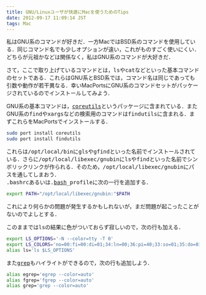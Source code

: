 ```yaml
---
title: GNU/Linuxユーザが快適にMacを使うためのTips
date: 2012-09-17 11:09:14 JST
tags: Mac
---
```


私はGNU系のコマンドが好きだ．一方MacではBSD系のコマンドを使用している．同じコマンド名でも少しオプションが違い，これがものすごく使いにくい．どちらが元祖かなどは関係なく，私はGNU系のコマンドが大好きだ．

さて，ここで取り上げているコマンドとは，<span style="font-family:monospace;">ls</span>や<span style="font-family:monospace;">cat</span>などといった基本コマンドのセットである．これらはGNU系とBSD系では，コマンド名は同じであっても引数や動作が若干異なる．幸いMacPortsにGNU系のコマンドセットがパッケージされているのでインストールしてみよう．

GNU系の基本コマンドは，<span style="font-family:monospace;"><a class="keyword" href="http://d.hatena.ne.jp/keyword/coreutils">coreutils</a></span>というパッケージに含まれている．またGNU系の<span style="font-family:monospace;">find</span>や<span style="font-family:monospace;">xargs</span>などの検索用のコマンドは<span style="font-family:monospace;">findutils</span>に含まれる．まずこれらをMacPortsでインストールする．

```sh
sudo port install coreutils
sudo port install findutils
```

これらは<span style="font-family:monospace;">/opt/local/bin</span>に<span style="font-family:monospace;">gls</span>や<span style="font-family:monospace;">gfind</span>といった名前でインストールされている．さらに<span style="font-family:monospace;">/opt/local/libexec/gnubin</span>に<span style="font-family:monospace;">ls</span>や<span style="font-family:monospace;">find</span>といった名前でシンボリックリンクが作られる．そのため，<span style="font-family:monospace;">/opt/local/libexec/gnubin</span>にパスを通してしまおう．  
<span style="font-family:monospace;">.bashrc</span>あるいは<span style="font-family:monospace;">.<a class="keyword" href="http://d.hatena.ne.jp/keyword/bash">bash</a>_profile</span>に次の一行を追加する．

```sh
export PATH="/opt/local/libexec/gnubin:"$PATH
```

これにより何らかの問題が発生するかもしれないが，まだ問題が起こったことがないのでよしとする．

このままでは<span style="font-family:monospace;">ls</span>の結果に色がついておらず寂しいので，次の行も加える．

```sh
export LS_OPTIONS='-N --color=tty -T 0'
export LS_COLORS='no=00:fi=00:di=01;34:ln=00;36:pi=40;33:so=01;35:do=01;35:bd=40;33;01:cd=40;33;01:or=41;33;01:ex=00;32:*.cmd=00;32:*.exe=01;32:*.com=01;32:*.bat=01;32:*.btm=01;32:*.dll=01;32:*.tar=00;31:*.tbz=00;31:*.tgz=00;31:*.rpm=00;31:*.deb=00;31:*.arj=00;31:*.taz=00;31:*.lzh=00;31:*.lzma=00;31:*.zip=00;31:*.zoo=00;31:*.z=00;31:*.Z=00;31:*.gz=00;31:*.bz2=00;31:*.tb2=00;31:*.tz2=00;31:*.tbz2=00;31:*.xz=00;31:*.avi=01;35:*.bmp=01;35:*.fli=01;35:*.gif=01;35:*.jpg=01;35:*.jpeg=01;35:*.mng=01;35:*.mov=01;35:*.mpg=01;35:*.pcx=01;35:*.pbm=01;35:*.pgm=01;35:*.png=01;35:*.ppm=01;35:*.tga=01;35:*.tif=01;35:*.xbm=01;35:*.xpm=01;35:*.dl=01;35:*.gl=01;35:*.wmv=01;35:*.aiff=00;32:*.au=00;32:*.mid=00;32:*.mp3=00;32:*.ogg=00;32:*.voc=00;32:*.wav=00;32:'
alias ls='ls $LS_OPTIONS'
```

また<span style="font-family:monospace;"><a class="keyword" href="http://d.hatena.ne.jp/keyword/grep">grep</a></span>もハイライトができるので，次の行も追加しよう．

```sh
alias egrep='egrep --color=auto'
alias fgrep='fgrep --color=auto'
alias grep='grep --color=auto'
```

